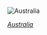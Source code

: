 
![Australia](https://www.gstatic.com/prettyearth/assets/full/2403.jpg)

*[Australia](https://www.google.com/maps/@-30.432218,136.861034,14z/data=!3m1!1e3)*
